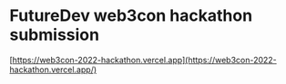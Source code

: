# FutureDev web3con hackathon submission

[https://web3con-2022-hackathon.vercel.app](https://web3con-2022-hackathon.vercel.app/)
